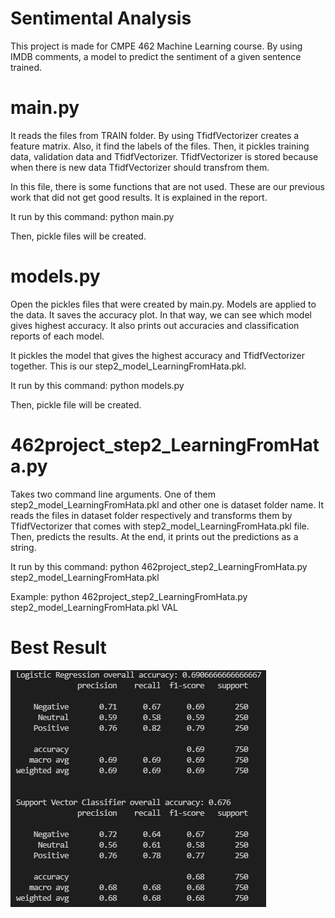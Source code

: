 # Sentimental Analysis

This project is made for CMPE 462 Machine Learning course. By using IMDB comments, a model to predict the sentiment of a given sentence trained.

# main.py

It reads the files from TRAIN folder. By using TfidfVectorizer creates a feature matrix. 
Also, it find the labels of the files. Then, it pickles training data, validation data and TfidfVectorizer.
TfidfVectorizer is stored because when there is new data TfidfVectorizer should transfrom them.

In this file, there is some functions that are not used. These are our previous work that did not get
good results. It is explained in the report.

It run by this command:
	python main.py

Then, pickle files will be created.


# models.py

Open the pickles files that were created by main.py. Models are applied to the data. It saves the accuracy plot.
In that way, we can see which model gives highest accuracy. It also prints out accuracies and classification reports
of each model.

It pickles the model that gives the highest accuracy and TfidfVectorizer together. This is our
step2_model_LearningFromHata.pkl. 

It run by this command:
	python models.py

Then, pickle file will be created.


# 462project_step2_LearningFromHata.py

Takes two command line arguments. One of them step2_model_LearningFromHata.pkl and other one is dataset folder name.
It reads the files in dataset folder respectively and transforms them by TfidfVectorizer that comes with 
step2_model_LearningFromHata.pkl file. Then, predicts the results. At the end, it prints out the predictions as a string.

It run by this command:
	python 462project_step2_LearningFromHata.py step2_model_LearningFromHata.pkl <folder-name>

Example:
	python 462project_step2_LearningFromHata.py step2_model_LearningFromHata.pkl VAL

# Best Result
![alt text](https://github.com/melihaydogd/sentimental-analysis/blob/master/result.jpg?raw=true)